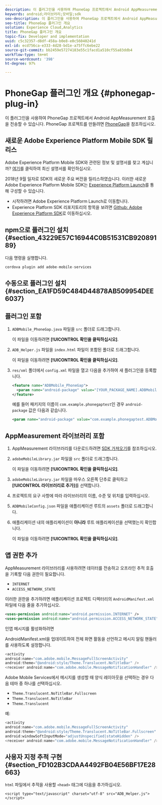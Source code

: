 ```yaml
---
description: 이 플러그인을 사용하여 PhoneGap 프로젝트에서 Android AppMeasurement 호출을 전송할 수 있습니다.
keywords: android;라이브러리;모바일;sdk
seo-description: 이 플러그인을 사용하여 PhoneGap 프로젝트에서 Android AppMeasurement 호출을 전송할 수 있습니다.
seo-title: PhoneGap 플러그인 개요
solution: Experience Cloud,Analytics
title: PhoneGap 플러그인 개요
topic-fix: Developer and implementation
uuid: c5c32357-d8df-458a-b0e8-e0c56040241d
exl-id: ecd756ca-e333-4d28-bd1e-a75ffc6ebe22
source-git-commit: bb2459e57274183e55c1facd1a510cf55a83ddb4
workflow-type: tm+mt
source-wordcount: '398'
ht-degree: 97%

---
```


# PhoneGap 플러그인 개요 {#phonegap-plug-in}

이 플러그인을 사용하여 PhoneGap 프로젝트에서 Android AppMeasurement 호출을 전송할 수 있습니다. PhoneGap 프로젝트를 만들려면 [PhoneGap](https://helpx.adobe.com/kr/experience-manager/6-4/mobile/using/phonegap.html)을 참조하십시오.

## 새로운 Adobe Experience Platform Mobile SDK 릴리스

Adobe Experience Platform Mobile SDK와 관련된 정보 및 설명서를 찾고 계십니까? [여기](https://aep-sdks.gitbook.io/docs/)를 클릭하여 최신 설명서를 확인하십시오.

2018년 9월 일자로 SDK의 새로운 주요 버전을 릴리스하였습니다. 이러한 새로운 Adobe Experience Platform Mobile SDK는 [Experience Platform Launch](https://www.adobe.com/kr/experience-platform/launch.html)를 통해 구성할 수 있습니다.

* 시작하려면 Adobe Experience Platform Launch로 이동합니다.
* Experience Platform SDK 리포지토리의 항목을 보려면 [Github: Adobe Experience Platform SDK](https://github.com/Adobe-Marketing-Cloud/acp-sdks)로 이동하십시오.


## npm으로 플러그인 설치 {#section_43229E57C16944C0B51531CB92089189}

다음 명령을 실행합니다.

```java
cordova plugin add adobe-mobile-services
```

## 수동으로 플러그인 설치 {#section_EA1FD59C484D44878AB509954DEE6037}

## 플러그인 포함

1. `ADBMobile_PhoneGap.java` 파일을 `src` 폴더로 드래그합니다.

   이 파일을 이동하려면 **[!UICONTROL 확인을 클릭하십시오]**.

1. `ADB_Helper.js` 파일을 `index.html` 파일이 포함된 폴더로 드래그합니다.

   이 파일을 이동하려면 **[!UICONTROL 확인을 클릭하십시오]**.

1. `res/xml` 폴더에서 `config.xml` 파일을 열고 다음을 추가하여 새 플러그인을 등록합니다.

   ```xml
   <feature name="ADBMobile_PhoneGap"> 
     <param name="android-package" value="[YOUR_PACKAGE_NAME].ADBMobile_PhoneGap" /> 
   </feature>
   ```

   예를 들어 패키지의 이름이 `com.example.phonegaptest`인 경우 `android-package` 값은 다음과 같습니다.

   ```xml
   <param name="android-package" value="com.example.phonegaptest.ADBMobile_PhoneGap" />
   ```

## AppMeasurement 라이브러리 포함

1. AppMeasurement 라이브러리를 다운로드하려면 [SDK 가져오기](/help/android/getting-started/dev-qs.md)를 참조하십시오.
1. `adobeMobileLibrary.jar` 파일을 `src` 폴더로 드래그합니다.

   이 파일을 이동하려면 **[!UICONTROL 확인을 클릭하십시오]**.

1. `adobeMobileLibrary.jar` 파일을 마우스 오른쪽 단추로 클릭하고 **[!UICONTROL 라이브러리로 추가]**&#x200B;를 선택합니다.
1. 프로젝트의 요구 사항에 따라 라이브러리의 이름, 수준 및 위치를 입력하십시오.
1. `ADBMobileConfig.json` 파일을 애플리케이션 루트의 `assets` 폴더로 드래그합니다.
1. 애플리케이션 내의 애플리케이션이 **아니라** 루트 애플리케이션을 선택했는지 확인합니다.

   이 파일을 이동하려면 **[!UICONTROL 확인을 클릭하십시오]**.

## 앱 권한 추가

AppMeasurement 라이브러리를 사용하려면 데이터를 전송하고 오프라인 추적 호출을 기록할 다음 권한이 필요합니다.

* `INTERNET`
* `ACCESS_NETWORK_STATE`

이러한 권한을 추가하려면 애플리케이션 프로젝트 디렉터리의 `AndroidManifest.xml` 파일에 다음 줄을 추가하십시오.

```xml
<uses-permission android:name="android.permission.INTERNET" /> 
<uses-permission android:name="android.permission.ACCESS_NETWORK_STATE" />
```

인앱 메시지를 활성화하려면

AndroidManifest.xml을 업데이트하여 전체 화면 활동을 선언하고 메시지 알림 핸들러를 사용하도록 설정합니다.

```java
<activity  
android:name="com.adobe.mobile.MessageFullScreenActivity"  
android:theme="@android:style/Theme.Translucent.NoTitleBar" /> 
<receiver android:name="com.adobe.mobile.MessageNotificationHandler" />
```

Adobe Mobile Services에서 메시지를 생성할 때 양식 레이아웃을 선택하는 경우 다음 테마 중 하나를 선택하십시오.

* `Theme.Translucent.NoTitleBar.Fullscreen`
* `Theme.Translucent.NoTitleBar`
* `Theme.Translucent`

예:

```java
<activity 
android:name="com.adobe.mobile.MessageFullScreenActivity" 
android:theme="@android:style/Theme.Translucent.NoTitleBar.Fullscreen" 
android:windowSoftInputMode="adjustUnspecified|stateHidden" /> 
<receiver android:name="com.adobe.mobile.MessageNotificationHandler" />
```

## 사용자 지정 추적 구현 {#section_FD102B3CDAA4492FB04E56BF17E28663}

`html` 파일에서 추적을 사용할 `<head>` 태그에 다음을 추가하십시오.

```
<script type="text/javascript" charset="utf-8" src="ADB_Helper.js"></script>
```
